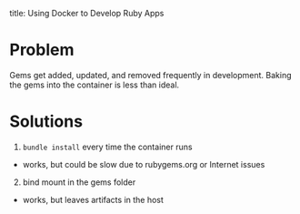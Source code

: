 title: Using Docker to Develop Ruby Apps

# Problem

Gems get added, updated, and removed frequently in development. Baking the gems 
into the container is less than ideal.


# Solutions

1. `bundle install` every time the container runs
  - works, but could be slow due to rubygems.org or Internet issues
2. bind mount in the gems folder
  - works, but leaves artifacts in the host
